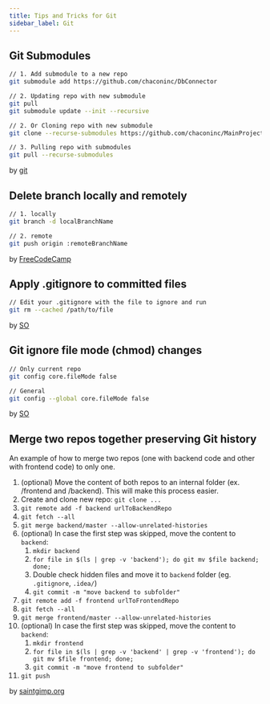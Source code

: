 ```yaml
---
title: Tips and Tricks for Git
sidebar_label: Git
---
```


## Git Submodules

```bash
// 1. Add submodule to a new repo
git submodule add https://github.com/chaconinc/DbConnector

// 2. Updating repo with new submodule
git pull
git submodule update --init --recursive

// 2. Or Cloning repo with new submodule
git clone --recurse-submodules https://github.com/chaconinc/MainProject

// 3. Pulling repo with submodules
git pull --recurse-submodules
```

by [git](https://git-scm.com/book/en/v2/Git-Tools-Submodules)

## Delete branch locally and remotely

```bash
// 1. locally
git branch -d localBranchName

// 2. remote
git push origin :remoteBranchName
```

by [FreeCodeCamp](https://forum.freecodecamp.org/t/how-to-delete-a-git-branch-both-locally-and-remotely/13211)

## Apply .gitignore to committed files

```bash
// Edit your .gitignore with the file to ignore and run
git rm --cached /path/to/file
```

by [SO](https://stackoverflow.com/questions/7527982/applying-gitignore-to-committed-files)

## Git ignore file mode (chmod) changes

```bash
// Only current repo
git config core.fileMode false

// General
git config --global core.fileMode false
```

by [SO](https://stackoverflow.com/questions/1580596/how-do-i-make-git-ignore-file-mode-chmod-changes)

## Merge two repos together preserving Git history

An example of how to merge two repos (one with backend code and other with frontend code) to only one.

1. (optional) Move the content of both repos to an internal folder (ex. /frontend and /backend). This will make this process easier.
1. Create and clone new repo: `git clone ...`
1. `git remote add -f backend urlToBackendRepo`
1. `git fetch --all`
1. `git merge backend/master --allow-unrelated-histories`
1. (optional) In case the first step was skipped, move the content to `backend`:
    1. `mkdir backend`
    1. `for file in $(ls | grep -v 'backend'); do git mv $file backend; done;`
    1. Double check hidden files and move it to `backend` folder (eg. `.gitignore`, `.idea/`)
    1. `git commit -m "move backend to subfolder"`
1. `git remote add -f frontend urlToFrontendRepo`
1. `git fetch --all`
1. `git merge frontend/master --allow-unrelated-histories`
1. (optional) In case the first step was skipped, move the content to `backend`:
    1. `mkdir frontend`
    1. `for file in $(ls | grep -v 'backend' | grep -v 'frontend'); do git mv $file frontend; done;`
    1. `git commit -m "move frontend to subfolder"`
1. `git push`

by [saintgimp.org](https://saintgimp.org/2013/01/22/merging-two-git-repositories-into-one-repository-without-losing-file-history/)
